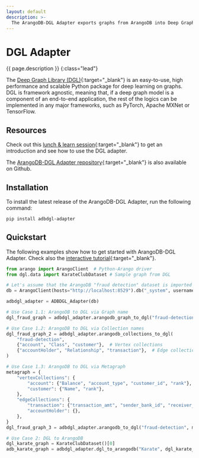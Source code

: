 ```yaml
---
layout: default
description: >- 
  The ArangoDB-DGL Adapter exports graphs from ArangoDB into Deep Graph Library (DGL), a Python package for graph neural networks, and vice-versa
---
```

# DGL Adapter

{{ page.description }}
{:class="lead"}

The [Deep Graph Library (DGL)](https://www.dgl.ai/){:target="_blank"} is an
easy-to-use, high performance and scalable
Python package for deep learning on graphs. DGL is framework agnostic, meaning
that, if a deep graph model is a component of an end-to-end application, the
rest of the logics can be implemented in any major frameworks, such as PyTorch,
Apache MXNet or TensorFlow.

## Resources

Check out this
[lunch & learn session](https://www.arangodb.com/resources/lunch-sessions/graph-beyond-lunch-break-2-8-dgl-adapter/){:target="_blank"}
to get an introduction and see how to use the DGL adapter.

The [ArangoDB-DGL Adapter repository](https://github.com/arangoml/dgl-adapter){:target="_blank"}
is also available on Github. 

## Installation

To install the latest release of the ArangoDB-DGL Adapter,
run the following command:

```bash
pip install adbdgl-adapter
```

## Quickstart

The following examples show how to get started with ArangoDB-DGL Adapter.
Check also the 
[interactive tutorial](https://colab.research.google.com/github/arangoml/dgl-adapter/blob/master/examples/ArangoDB_DGL_Adapter.ipynb){:target="_blank"}.

```py
from arango import ArangoClient  # Python-Arango driver
from dgl.data import KarateClubDataset # Sample graph from DGL

# Let's assume that the ArangoDB "fraud detection" dataset is imported to this endpoint
db = ArangoClient(hosts="http://localhost:8529").db("_system", username="root", password="")

adbdgl_adapter = ADBDGL_Adapter(db)

# Use Case 1.1: ArangoDB to DGL via Graph name
dgl_fraud_graph = adbdgl_adapter.arangodb_graph_to_dgl("fraud-detection")

# Use Case 1.2: ArangoDB to DGL via Collection names
dgl_fraud_graph_2 = adbdgl_adapter.arangodb_collections_to_dgl(
    "fraud-detection",
    {"account", "Class", "customer"},  # Vertex collections
    {"accountHolder", "Relationship", "transaction"},  # Edge collections
)

# Use Case 1.3: ArangoDB to DGL via Metagraph
metagraph = {
    "vertexCollections": {
        "account": {"Balance", "account_type", "customer_id", "rank"},
        "customer": {"Name", "rank"},
    },
    "edgeCollections": {
        "transaction": {"transaction_amt", "sender_bank_id", "receiver_bank_id"},
        "accountHolder": {},
    },
}
dgl_fraud_graph_3 = adbdgl_adapter.arangodb_to_dgl("fraud-detection", metagraph)

# Use Case 2: DGL to ArangoDB
dgl_karate_graph = KarateClubDataset()[0]
adb_karate_graph = adbdgl_adapter.dgl_to_arangodb("Karate", dgl_karate_graph)
```